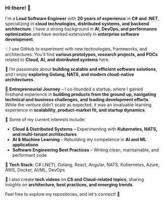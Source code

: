 
### Hi there! 👋  

I'm a **Lead Software Engineer** with **20 years of experience** in **C# and .NET**, specializing in **cloud technologies, distributed systems, and backend architecture**. I have a strong background in **AI, DevOps, and performance optimization** and have worked extensively in **enterprise software development**.  

💡 I use GitHub to experiment with new technologies, frameworks, and architectures. You'll find **various prototypes, research projects, and POCs** related to **Cloud, AI, and distributed systems** here.  

🚀 I’m passionate about **building scalable and efficient software solutions**, and I enjoy **exploring Golang, NATS, and modern cloud-native architectures**.  

💼 **Entrepreneurial Journey** – I co-founded a startup, where I gained firsthand experience in **building products from the ground up, navigating technical and business challenges, and leading development efforts**. While the venture didn’t scale as expected, it was an invaluable learning experience in **scalability, product-market fit, and startup dynamics**.  

📌 Some of my current interests include:  
- **Cloud & Distributed Systems** – Experimenting with **Kubernetes, NATS, and multi-tenant architectures**  
- **AI & Machine Learning** – Rebuilding my competence in **AI and ML applications**  
- **Software Engineering Best Practices** – Writing clean, maintainable, and performant code  

🔧 **Tech Stack:** C# (.NET), Golang, React, Angular, NATS, Kubernetes, Azure, AWS, Docker, AI/ML, DevOps  

📖 I also create **tech videos** on **CS and Cloud-related topics**, sharing insights on **architecture, best practices, and emerging trends**.  

Feel free to explore my repositories, and let's connect! 🚀  




<!---
kodebot/kodebot is a ✨ special ✨ repository because its `README.md` (this file) appears on your GitHub profile.
You can click the Preview link to take a look at your changes.
--->
